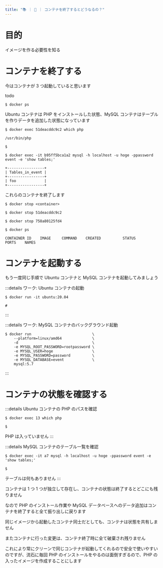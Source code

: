 ```yaml
---
title: "📚 ｜ 🐳 ｜ コンテナを終了するとどうなるの？"
---
```


# 目的
イメージを作る必要性を知る

# コンテナを終了する
今はコンテナが 3 つ起動していると思います

todo
```
$ docker ps

```

Ubuntu コンテナは PHP をインストールした状態、MySQL コンテナはテーブルを作りデータを追加した状態になっています

```
$ docker exec 51deacddc9c2 which php

/usr/bin/php

$
```

```
$ docker exec -it b95ff5bca1a2 mysql -h localhost -u hoge -ppassword event -e 'show tables;'

+-----------------+
| Tables_in_event |
+-----------------+
| foo             |
+-----------------+
```

これらのコンテナを終了します

```
$ docker stop <container>
```

```
$ docker stop 51deacddc9c2
```

```
$ docker stop 758a80125fd4
```

```
$ docker ps

CONTAINER ID    IMAGE     COMMAND    CREATED          STATUS          PORTS    NAMES
```

# コンテナを起動する
もう一度同じ手順で Ubuntu コンテナと MySQL コンテナを起動してみましょう

:::details ワーク: Ubuntu コンテナの起動
```
$ docker run -it ubuntu:20.04

#
```
:::

:::details ワーク: MySQL コンテナのバックグラウンド起動
```
$ docker run                            \
    --platform=linux/amd64              \
    -d                                  \
    -e MYSQL_ROOT_PASSWORD=rootpassword \
    -e MYSQL_USER=hoge                  \
    -e MYSQL_PASSWORD=password          \
    -e MYSQL_DATABASE=event             \
    mysql:5.7
```
:::

# コンテナの状態を確認する
:::details Ubuntu コンテナの PHP のパスを確認
```
$ docker exec 13 which php

$
```

PHP は入っていません
:::

:::details MySQL コンテナのテーブル一覧を確認
```
$ docker exec -it a7 mysql -h localhost -u hoge -ppassword event -e 'show tables;'

$
```

テーブルは何もありません
:::

コンテナは 1 つ 1 つが独立して存在し、コンテナの状態は終了するとどこにも残りません

なので PHP のインストール作業や MySQL データベースへのデータ追加はコンテナを終了すると全て振り出しに戻ります


同じイメージから起動したコンテナ同士だとしても、コンテナは状態を共有しません

またコンテナに行った変更は、コンテナ終了時に全て破棄され残りません

これにより常にクリーンで同じコンテナが起動してくれるので安全で使いやすいのですが、流石に毎回 PHP のインストールをやるのは面倒すぎるので、PHP の入ったイメージを作成することにします
